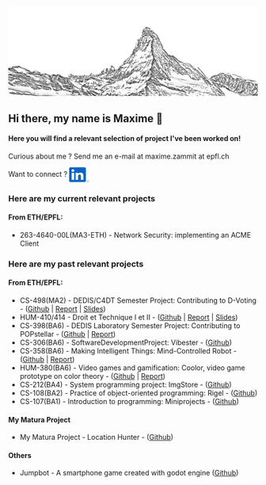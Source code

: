 ![Header](./assets/banner.png)

## Hi there, my name is Maxime 👋

#### Here you will find a relevant selection of project I've been worked on!

Curious about me ? Send me an e-mail at maxime.zammit at epfl.ch 
<!-- visit my website [here](#)-->
Want to connect ? <a href="https://www.linkedin.com/in/maxime-zmt?utm_source=website" target="blank"><img align="center" src="assets/linkedin_logo.svg" alt="" height="30" width="40" /></a>


### Here are my current relevant projects
#### From ETH/EPFL:
- 263-4640-00L(MA3-ETH) - Network Security: implementing an ACME Client


### Here are my past relevant projects
#### From ETH/EPFL:
- CS-498(MA2) - DEDIS/C4DT Semester Project: Contributing to D-Voting - ([Github](https://github.com/MaximeZmt/d-voting) | [Report](docs/MaximeZammit_MasterResearchProject_D-Voting.pdf) | [Slides](docs/MaximeZammitFinalSlides.pdf))
- HUM-410/414 - Droit et Technique I et II - ([Github](https://github.com/MaximeZmt/Droit-et-Technique-I-et-II) | [Report](https://github.com/MaximeZmt/Droit-et-Technique-I-et-II/blob/main/BrevetsEtBiotechnologiesVegetales_final.pdf) | [Slides](https://github.com/MaximeZmt/Droit-et-Technique-I-et-II/blob/main/BrevetsEtBiotechnologiesVegetales_slides.pdf))
- CS-398(BA6) - DEDIS Laboratory Semester Project: Contributing to POPstellar - ([Github](https://github.com/dedis/popstellar) | [Report](https://www.epfl.ch/labs/dedis/wp-content/uploads/2022/07/report-2022-1-PoP.pdf)) <!-- Archive Link if broken: https://web.archive.org/web/20240109220256/https://www.epfl.ch/labs/dedis/wp-content/uploads/2022/07/report-2022-1-PoP.pdf-->
- CS-306(BA6) - SoftwareDevelopmentProject: Vibester - ([Github](https://github.com/MaximeZmt/SDP_2022-Vibester/))
- CS-358(BA6) - Making Intelligent Things: Mind-Controlled Robot - ([Github](https://github.com/EPFL-EEG-Team) | [Report](https://github.com/EPFL-EEG-Team/.github/raw/main/EEG_Final_Report.pdf))
- HUM-380(BA6) -  Video games and gamification: Coolor, video game prototype on color theory - ([Github](https://github.com/RabbitStudiosCH) | [Report](https://github.com/RabbitStudiosCH/.github/raw/main/Rapport_Jeu_Video_Coolor_Groupe_1.pdf))
- CS-212(BA4) - System programming project: ImgStore - ([Github](https://github.com/MaximeZmt/CS212-ImgStore))
- CS-108(BA2) - Practice of object-oriented programming: Rigel - ([Github](https://github.com/MaximeZmt/CS-108-Rigel))
- CS-107(BA1) - Introduction to programming: Miniprojects - ([Github](https://github.com/MaximeZmt/CS107-Miniprojet1-2))

#### My Matura Project
- My Matura Project - Location Hunter - ([Github](https://github.com/MaximeZmt/LocationHunter))

#### Others
- Jumpbot - A smartphone game created with godot engine ([Github](https://github.com/MaximeZmt/jumpbot))

